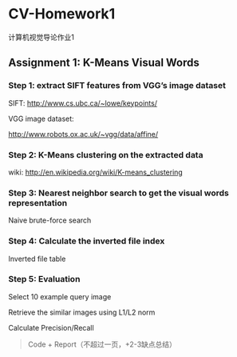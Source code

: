 # CV-Homework1
 计算机视觉导论作业1

## Assignment 1: K-Means Visual Words

### Step 1: extract SIFT features from VGG’s image dataset

SIFT: http://www.cs.ubc.ca/~lowe/keypoints/

VGG image dataset: 

http://www.robots.ox.ac.uk/~vgg/data/affine/

### Step 2: K-Means clustering on the extracted data

wiki: http://en.wikipedia.org/wiki/K-means_clustering

### Step 3: Nearest neighbor search to get the visual words representation

Naive brute-force search

### Step 4: Calculate the inverted file index

Inverted file table

### Step 5: Evaluation

Select 10 example query image

Retrieve the similar images using L1/L2 norm

Calculate Precision/Recall

> Code + Report（不超过一页，+2-3缺点总结）
